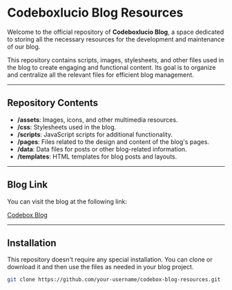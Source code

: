 # Codeboxlucio Blog Resources

Welcome to the official repository of **Codeboxlucio Blog**, a space dedicated to storing all the necessary resources for the development and maintenance of our blog.

This repository contains scripts, images, stylesheets, and other files used in the blog to create engaging and functional content. Its goal is to organize and centralize all the relevant files for efficient blog management.

---

## Repository Contents

- **/assets**: Images, icons, and other multimedia resources.
- **/css**: Stylesheets used in the blog.
- **/scripts**: JavaScript scripts for additional functionality.
- **/pages**: Files related to the design and content of the blog's pages.
- **/data**: Data files for posts or other blog-related information.
- **/templates**: HTML templates for blog posts and layouts.

---

## Blog Link

You can visit the blog at the following link:

[Codebox Blog](https://codeboxlucio.blogspot.com)

---

## Installation

This repository doesn't require any special installation. You can clone or download it and then use the files as needed in your blog project.

```bash
git clone https://github.com/your-username/codebox-blog-resources.git

